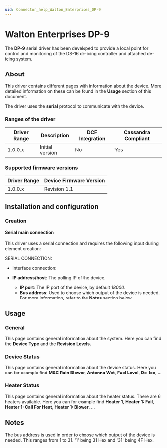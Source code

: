 ```yaml
---
uid: Connector_help_Walton_Enterprises_DP-9
---
```


# Walton Enterprises DP-9

The **DP-9** serial driver has been developed to provide a local point for control and monitoring of the DS-16 de-icing controller and attached de-icing system.

## About

This driver contains different pages with information about the device. More detailed information on these can be found in the **Usage** section of this document.

The driver uses the **serial** protocol to communicate with the device.

### Ranges of the driver

| **Driver Range** | **Description** | **DCF Integration** | **Cassandra Compliant** |
|------------------|-----------------|---------------------|-------------------------|
| 1.0.0.x          | Initial version | No                  | Yes                     |

### Supported firmware versions

| **Driver Range** | **Device Firmware Version** |
|------------------|-----------------------------|
| 1.0.0.x          | Revision 1.1                |

## Installation and configuration

### Creation

#### Serial main connection

This driver uses a serial connection and requires the following input during element creation:

SERIAL CONNECTION:

- Interface connection:

- **IP address/host**: The polling IP of the device.
  - **IP port**: The IP port of the device, by default *18000*.
  - **Bus address**: Used to choose which output of the device is needed. For more information, refer to the **Notes** section below.

## Usage

### General

This page contains general information about the system. Here you can find the **Device Type** and the **Revision Levels.**

### Device Status

This page contains general information about the device status. Here you can for example find **M&C Rain Blower**, **Antenna Wet**, **Fuel Level**, **De-Ice**, ...

### Heater Status

This page contains general information about the heater status. There are 6 heaters available. Here you can for example find **Heater 1**, **Heater** **1: Fail**, **Heater 1: Call For Heat**, **Heater 1: Blower**, ...

## Notes

The bus address is used in order to choose which output of the device is needed. This ranges from 1 to 31. '1' being 31 Hex and '31' being 4F Hex.
